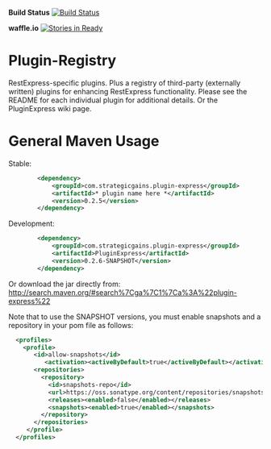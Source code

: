 **Build Status** [![Build Status](https://buildhive.cloudbees.com/job/RestExpress/job/PluginExpress/badge/icon)](https://buildhive.cloudbees.com/job/RestExpress/job/PluginExpress/)

**waffle.io** [![Stories in Ready](https://badge.waffle.io/RestExpress/PluginExpress.png?label=ready)](https://waffle.io/RestExpress/PluginExpress)

Plugin-Registry
===============

RestExpress-specific plugins.  Plus a registry of third-party (externally written) plugins for enhancing RestExpress functionality.
Please see the README for each individual plugin for additional details.  Or the PluginExpress wiki page.

General Maven Usage
===================
Stable:
```xml
		<dependency>
			<groupId>com.strategicgains.plugin-express</groupId>
			<artifactId>* plugin name here *</artifactId>
			<version>0.2.5</version>
		</dependency>
```
Development:
```xml
		<dependency>
			<groupId>com.strategicgains.plugin-express</groupId>
			<artifactId>PluginExpress</artifactId>
			<version>0.2.6-SNAPSHOT</version>
		</dependency>
```
Or download the jar directly from: 
http://search.maven.org/#search%7Cga%7C1%7Ca%3A%22plugin-express%22

Note that to use the SNAPSHOT versions, you must enable snapshots and a repository in your pom file as follows:
```xml
  <profiles>
    <profile>
       <id>allow-snapshots</id>
          <activation><activeByDefault>true</activeByDefault></activation>
       <repositories>
         <repository>
           <id>snapshots-repo</id>
           <url>https://oss.sonatype.org/content/repositories/snapshots</url>
           <releases><enabled>false</enabled></releases>
           <snapshots><enabled>true</enabled></snapshots>
         </repository>
       </repositories>
     </profile>
  </profiles>
```
